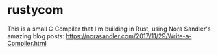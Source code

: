 # rustycom

This is a small C Compiler that I'm building in Rust, using Nora Sandler's amazing blog posts: https://norasandler.com/2017/11/29/Write-a-Compiler.html
